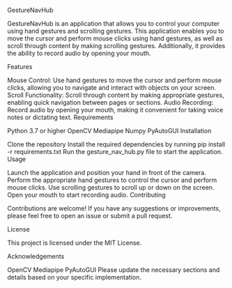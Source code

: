 GestureNavHub

GestureNavHub is an application that allows you to control your computer using hand gestures and scrolling gestures. This application enables you to move the cursor and perform mouse clicks using hand gestures, as well as scroll through content by making scrolling gestures. Additionally, it provides the ability to record audio by opening your mouth.

Features

Mouse Control: Use hand gestures to move the cursor and perform mouse clicks, allowing you to navigate and interact with objects on your screen.
Scroll Functionality: Scroll through content by making appropriate gestures, enabling quick navigation between pages or sections.
Audio Recording: Record audio by opening your mouth, making it convenient for taking voice notes or dictating text.
Requirements

Python 3.7 or higher
OpenCV
Mediapipe
Numpy
PyAutoGUI
Installation

Clone the repository
Install the required dependencies by running pip install -r requirements.txt
Run the gesture_nav_hub.py file to start the application.
Usage

Launch the application and position your hand in front of the camera.
Perform the appropriate hand gestures to control the cursor and perform mouse clicks.
Use scrolling gestures to scroll up or down on the screen.
Open your mouth to start recording audio.
Contributing

Contributions are welcome! If you have any suggestions or improvements, please feel free to open an issue or submit a pull request.

License

This project is licensed under the MIT License.

Acknowledgements

OpenCV
Mediapipe
PyAutoGUI
Please update the necessary sections and details based on your specific implementation.
